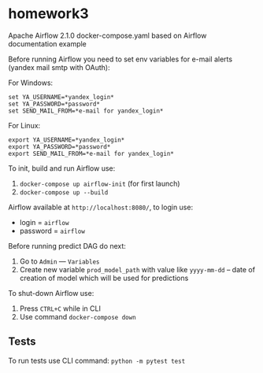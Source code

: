 homework3
==============================

Apache Airflow 2.1.0
docker-compose.yaml based on Airflow documentation example

Before running Airflow you need to set env variables for e-mail 
alerts (yandex mail smtp with OAuth):

For Windows:

    set YA_USERNAME=*yandex_login*
    set YA_PASSWORD=*password*
    set SEND_MAIL_FROM=*e-mail for yandex_login*

For Linux:  

    export YA_USERNAME=*yandex_login*
    export YA_PASSWORD=*password*
    export SEND_MAIL_FROM=*e-mail for yandex_login*

To init, build and run Airflow use:
1. `docker-compose up airflow-init` (for first launch)
2. `docker-compose up --build`

Airflow available at `http://localhost:8080/`, to login use:
* login = `airflow`
* password = `airflow`

Before running predict DAG do next:
1. Go to `Admin` — `Variables`
2. Create new variable `prod_model_path` with value like `yyyy-mm-dd` 
   – date of creation of model which will be used for predictions

To shut-down Airflow use:
1. Press `CTRL+C` while in CLI
2. Use command `docker-compose down`

Tests
------------
To run tests use CLI command:
`python -m pytest test`
